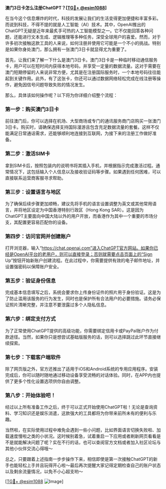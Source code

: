 **澳门3日卡怎么注册ChatGPT？[[TG💪+ @esim1088](https://t.me/s/esim1088)]**

在当今这个信息爆炸的时代，科技的发展让我们的生活变得更加便捷和丰富多彩。而说到科技，不得不提的就是人工智能（AI）技术。其中，OpenAI推出的ChatGPT无疑是近年来最炙手可热的人工智能模型之一。它不仅能回答各种问题，还能进行文本生成、逻辑推理等多种任务，深受全球用户的喜爱。然而，对于许多初次接触这款工具的人来说，如何注册并使用它可能是一个不小的挑战。特别是如果你身处澳门，那么拥有一张澳门3日卡就显得尤为重要了。

首先，让我们来了解一下什么是澳门3日卡。澳门3日卡是一种临时移动通信服务卡，用户可以在短时间内获得本地号码，并享受一定量的数据流量。这对于需要在澳门短期停留的人来说非常方便，尤其是在注册国际服务时，一个本地号码往往能起到关键作用。此外，有了这张卡，你还可以通过数据网络轻松完成在线注册等操作，避免因信号问题导致失败的情况发生。

那么，具体该如何操作呢？以下将为你详细介绍整个流程：

### 第一步：购买澳门3日卡

前往澳门后，你可以选择在机场、大型商场或专门的通讯服务商门店购买一张澳门3日卡。购买时，请确保选择支持国际漫游且包含充足数据流量的套餐。这样不仅能满足日常通话需求，还能够顺利地连接到互联网，为接下来的注册工作做好准备。

### 第二步：激活SIM卡

拿到SIM卡后，按照包装内的说明书将其插入手机，并根据指示完成激活过程。通常情况下，这包括输入个人信息以及接收验证码等步骤。如果遇到任何困难，可以直接联系运营商客服寻求帮助。

### 第三步：设置语言与地区

为了确保后续步骤更加顺畅，建议先将手机的语言设置调整为英文或其他常用语言，并将地区设定为中国香港特别行政区（Hong Kong SAR）。这是因为ChatGPT主要面向中国大陆以外的用户开放，而香港作为其中一个重要的市场分支，其配置更容易匹配你的设备。

### 第四步：访问官网并创建账户

打开浏览器，输入“https://chat.openai.com”进入ChatGPT官方网站。如果你已经是OpenAI平台的老用户，则可以直接登录；否则就需要点击页面上的“Sign Up”按钮开始新账户创建流程。在此过程中，你需要提供有效的电子邮件地址，并设置强密码以保障账户安全。

### 第五步：验证身份信息

完成基本信息填写之后，系统会要求你上传身份证件的照片用于身份验证。这是为了防止滥用该服务的行为发生，同时也是保护所有合法用户的必要措施。请务必保证照片清晰完整，并注意不要泄露过多个人隐私信息。

### 第六步：绑定支付方式

为了正常使用ChatGPT提供的高级功能，你需要绑定信用卡或PayPal账户作为付款途径。当然，如果你只是想尝试基础版服务的话，则可以选择跳过此环节直接继续探索。

### 第七步：下载客户端软件

除了网页版之外，官方还推出了适用于iOS和Android系统的专用应用程序。安装完成后，你可以随时随地通过移动设备享受流畅的对话体验。同时，在APP内也提供了更多个性化设置选项供你自由调整。

### 第八步：开始体验吧！

经过以上所有准备工作之后，终于可以正式开始使用ChatGPT啦！无论是查询资料、学习知识还是娱乐消遣，这款强大的工具都将为你带来前所未有的便利与乐趣。

当然啦，在实际使用过程中难免会遇到一些小问题，比如界面语言切换失败啦、加载速度慢啦之类的小状况。这时候别着急，试着重启一下应用或者刷新网页看看是不是就能解决问题了呢？实在不行的话，也可以查阅官方文档或者加入社区论坛与其他小伙伴交流心得哦～

总之，只要跟着上述指南一步步操作下来，相信即使是第一次接触ChatGPT的新手也能轻松上手并且玩得开心啦～最后再次提醒大家记得定期检查自己的账户状态以及剩余流量情况，以免不小心超支哟～

[[TG💪+ @esim1088](https://t.me/s/esim1088) ![Image](https://i.postimg.cc/4NQfJmqS/Snipaste-2025-05-13-00-14-12.png)]